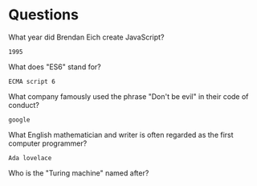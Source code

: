# Questions

What year did Brendan Eich create JavaScript?

```
1995
```

What does "ES6" stand for?

```
ECMA script 6
```

What company famously used the phrase "Don't be evil" in their code of conduct?

```
google
```

What English mathematician and writer is often regarded as the first computer programmer?

```
Ada lovelace
```

Who is the "Turing machine" named after?

```

```

